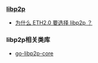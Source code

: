 
### [libp2p](https://github.com/libp2p/go-libp2p)
* [为什么 ETH2.0 要选择 libp2p ？](https://blog.csdn.net/shangsongwww/article/details/89428696)

### libp2p相关类库
* [go-libp2p-core](https://github.com/libp2p/go-libp2p-core)